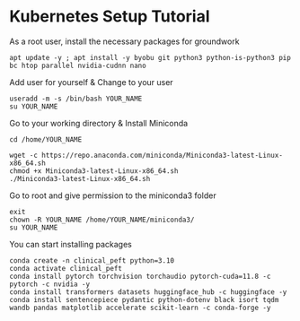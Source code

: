 # Kubernetes Setup Tutorial

As a root user, install the necessary packages for groundwork
```
apt update -y ; apt install -y byobu git python3 python-is-python3 pip bc htop parallel nvidia-cudnn nano
```

Add user for yourself & Change to your user
```
useradd -m -s /bin/bash YOUR_NAME
su YOUR_NAME
```

Go to your working directory & Install Miniconda
```
cd /home/YOUR_NAME

wget -c https://repo.anaconda.com/miniconda/Miniconda3-latest-Linux-x86_64.sh
chmod +x Miniconda3-latest-Linux-x86_64.sh
./Miniconda3-latest-Linux-x86_64.sh
```

Go to root and give permission to the miniconda3 folder
```
exit
chown -R YOUR_NAME /home/YOUR_NAME/miniconda3/
su YOUR_NAME
```

You can start installing packages

```
conda create -n clinical_peft python=3.10
conda activate clinical_peft
conda install pytorch torchvision torchaudio pytorch-cuda=11.8 -c pytorch -c nvidia -y
conda install transformers datasets huggingface_hub -c huggingface -y
conda install sentencepiece pydantic python-dotenv black isort tqdm wandb pandas matplotlib accelerate scikit-learn -c conda-forge -y
```